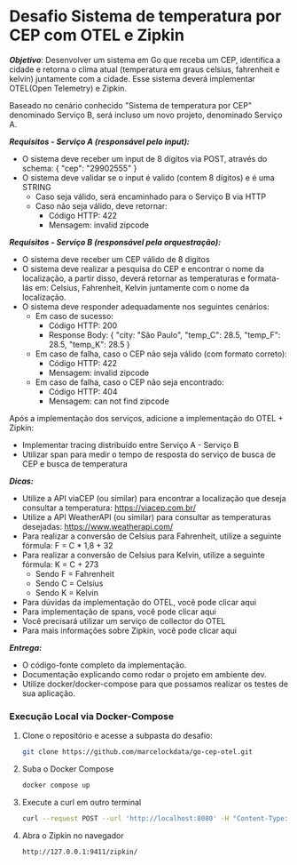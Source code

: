 # Desafio Sistema de temperatura por CEP com OTEL e Zipkin

***Objetivo***: Desenvolver um sistema em Go que receba um CEP, identifica a cidade e retorna o clima atual (temperatura em graus celsius, fahrenheit e kelvin) juntamente com a cidade. Esse sistema deverá implementar OTEL(Open Telemetry) e Zipkin.

Baseado no cenário conhecido "Sistema de temperatura por CEP" denominado Serviço B, será incluso um novo projeto, denominado Serviço A.

***Requisitos - Serviço A (responsável pelo input):***

- O sistema deve receber um input de 8 dígitos via POST, através do schema:  { "cep": "29902555" }
- O sistema deve validar se o input é valido (contem 8 dígitos) e é uma STRING
   - Caso seja válido, será encaminhado para o Serviço B via HTTP
   - Caso não seja válido, deve retornar:
      - Código HTTP: 422
      - Mensagem: invalid zipcode

***Requisitos - Serviço B (responsável pela orquestração):***

- O sistema deve receber um CEP válido de 8 digitos
- O sistema deve realizar a pesquisa do CEP e encontrar o nome da localização, a partir disso, deverá retornar as temperaturas e formata-lás em: Celsius, Fahrenheit, Kelvin juntamente com o nome da localização.
- O sistema deve responder adequadamente nos seguintes cenários:
   - Em caso de sucesso:
      - Código HTTP: 200
      - Response Body: { "city: "São Paulo", "temp_C": 28.5, "temp_F": 28.5, "temp_K": 28.5 }
   - Em caso de falha, caso o CEP não seja válido (com formato correto):
      - Código HTTP: 422
      - Mensagem: invalid zipcode
   - ​​​Em caso de falha, caso o CEP não seja encontrado:
      - Código HTTP: 404
      - Mensagem: can not find zipcode


Após a implementação dos serviços, adicione a implementação do OTEL + Zipkin:
- Implementar tracing distribuído entre Serviço A - Serviço B
- Utilizar span para medir o tempo de resposta do serviço de busca de CEP e busca de temperatura

***Dicas:***
- Utilize a API viaCEP (ou similar) para encontrar a localização que deseja consultar a temperatura: https://viacep.com.br/
- Utilize a API WeatherAPI (ou similar) para consultar as temperaturas desejadas: https://www.weatherapi.com/
- Para realizar a conversão de Celsius para Fahrenheit, utilize a seguinte fórmula: F = C * 1,8 + 32
- Para realizar a conversão de Celsius para Kelvin, utilize a seguinte fórmula: K = C + 273
   - Sendo F = Fahrenheit
   - Sendo C = Celsius
   - Sendo K = Kelvin
- Para dúvidas da implementação do OTEL, você pode clicar aqui
- Para implementação de spans, você pode clicar aqui
- Você precisará utilizar um serviço de collector do OTEL
- Para mais informações sobre Zipkin, você pode clicar aqui

***Entrega:***
- O código-fonte completo da implementação.
- Documentação explicando como rodar o projeto em ambiente dev.
- Utilize docker/docker-compose para que possamos realizar os testes de sua aplicação.

### Execução Local via Docker-Compose

1. Clone o repositório e acesse a subpasta do desafio:

   ```bash
   git clone https://github.com/marcelockdata/go-cep-otel.git
   ```
   
2. Suba o Docker Compose
   ```bash
   docker compose up
   ```

3. Execute a curl em outro terminal
   ```bash
   curl --request POST --url 'http://localhost:8080' -H "Content-Type: application/json" -d '{"cep" : "13450402"}'
   ```

4. Abra o Zipkin no navegador
   ```bash
   http://127.0.0.1:9411/zipkin/
   ```
